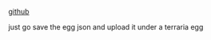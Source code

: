 [github](https://github.com/alzhahir/terraria?tab=readme-ov-file)

just go save the egg json and upload it under a terraria egg